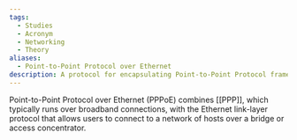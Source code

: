 ```yaml
---
tags:
  - Studies
  - Acronym
  - Networking
  - Theory
aliases:
  - Point-to-Point Protocol over Ethernet
description: A protocol for encapsulating Point-to-Point Protocol frames inside Ethernet frames.
---
```

Point-to-Point Protocol over Ethernet (PPPoE) combines [[PPP]], which typically runs over broadband connections, with the Ethernet link-layer protocol that allows users to connect to a network of hosts over a bridge or access concentrator.